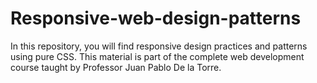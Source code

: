 # Responsive-web-design-patterns

In this repository, you will find responsive design practices and patterns using pure CSS. This material is part of the complete web development course taught by Professor Juan Pablo De la Torre.
